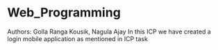 # Web_Programming
Authors: Golla Ranga Kousik, Nagula Ajay
In this ICP we have created a login mobile application as mentioned in ICP task
